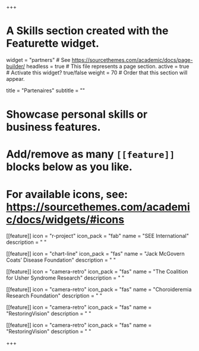 +++
# A Skills section created with the Featurette widget.
widget = "partners"  # See https://sourcethemes.com/academic/docs/page-builder/
headless = true  # This file represents a page section.
active = true  # Activate this widget? true/false
weight = 70  # Order that this section will appear.

title = "Partenaires"
subtitle = ""

# Showcase personal skills or business features.
# 
# Add/remove as many `[[feature]]` blocks below as you like.
# 
# For available icons, see: https://sourcethemes.com/academic/docs/widgets/#icons

[[feature]]
  icon = "r-project"
  icon_pack = "fab"
  name = "SEE International"
  description = "  "
  
[[feature]]
  icon = "chart-line"
  icon_pack = "fas"
  name = "Jack McGovern Coats’ Disease Foundation"
  description = "  " 
  
[[feature]]
  icon = "camera-retro"
  icon_pack = "fas"
  name = "The Coalition for Usher Syndrome Research"
  description = "  "

[[feature]]
  icon = "camera-retro"
  icon_pack = "fas"
  name = "Choroideremia Research Foundation"
  description = "  "  
  
[[feature]]
  icon = "camera-retro"
  icon_pack = "fas"
  name = "RestoringVision"
  description = "  "  
    
[[feature]]
  icon = "camera-retro"
  icon_pack = "fas"
  name = "RestoringVision"
  description = "  "  
    	
+++
